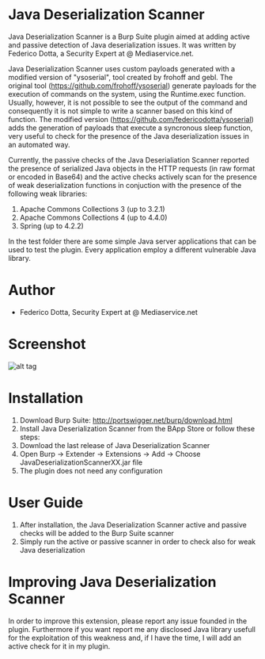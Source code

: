 # Java Deserialization Scanner
Java Deserialization Scanner is a Burp Suite plugin aimed at adding active and passive detection of Java deserialization issues. It was written by Federico Dotta, a Security Expert at @ Mediaservice.net. 

Java Deserialization Scanner uses custom payloads generated with a modified version of "ysoserial", tool created by frohoff and gebl. The original tool (https://github.com/frohoff/ysoserial) generate payloads for the execution of commands on the system, using the Runtime.exec function. Usually, however, it is not possible to see the output of the command and consequently it is not simple to write a scanner based on this kind of function. The modified version (https://github.com/federicodotta/ysoserial) adds the generation of payloads that execute a syncronous sleep function, very useful to check for the presence of the Java deserialization issues in an automated way.

Currently, the passive checks of the Java Deserialiation Scanner reported the presence of serialized Java objects in the HTTP requests (in raw format or encoded in Base64) and the active checks actively scan for the presence of weak deserialization functions in conjuction with the presence of the following weak libraries:

1.	Apache Commons Collections 3 (up to 3.2.1)
2.	Apache Commons Collections 4 (up to 4.4.0)
3.	Spring (up to 4.2.2)

In the test folder there are some simple Java server applications that can be used to test the plugin. Every application employ a different vulnerable Java library.

# Author
- Federico Dotta, Security Expert at @ Mediaservice.net

# Screenshot
![alt tag](https://raw.githubusercontent.com/federicodotta/Java-Deserialization-Scanner/JavaDeserializationScanner.png)

# Installation 
1.	Download Burp Suite: http://portswigger.net/burp/download.html
2.	Install Java Deserialization Scanner from the BApp Store or follow these steps:
3.	Download the last release of Java Deserialization Scanner
4.	Open Burp -> Extender -> Extensions -> Add -> Choose JavaDeserializationScannerXX.jar file
5.	The plugin does not need any configuration

# User Guide
1.	After installation, the Java Deserialization Scanner active and passive checks will be added to the Burp Suite scanner
2.	Simply run the active or passive scanner in order to check also for weak Java deserialization

# Improving Java Deserialization Scanner
In order to improve this extension, please report any issue founded in the plugin. Furthermore if you want report me any disclosed Java library usefull for the exploitation of this weakness and, if I have the time, I will add an active check for it in my plugin.
